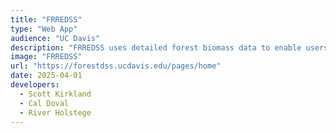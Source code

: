 ```yaml
---
title: "FRREDSS"
type: "Web App"
audience: "UC Davis"
description: "FRREDSS uses detailed forest biomass data to enable users to conduct biomass power generation feasibility surveys (i.e. is there enough biomass in this location to support my needs). Build with a grant from the California Energy Commission."
image: "FRREDSS"
url: "https://forestdss.ucdavis.edu/pages/home"
date: 2025-04-01
developers:
  - Scott Kirkland
  - Cal Doval
  - River Holstege
---
```


